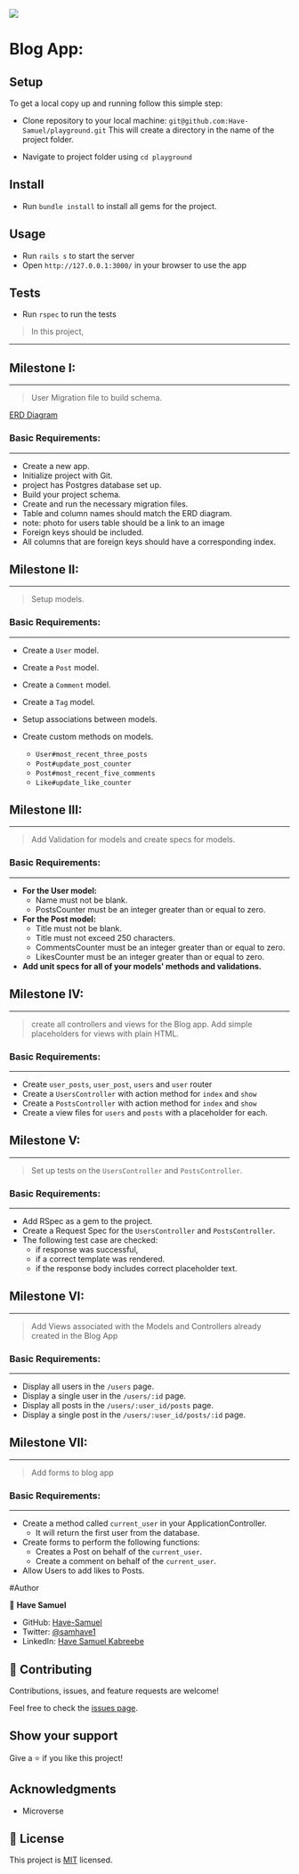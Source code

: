 ![](https://img.shields.io/badge/Microverse-blueviolet)

# Blog App:

## Setup

To get a local copy up and running follow this simple step:

- Clone repository to your local machine: 
`git@github.com:Have-Samuel/playground.git`
This will create a directory in the name of the project folder.

- Navigate to project folder using `cd playground`

## Install

- Run `bundle install` to install all gems for the project.

## Usage

- Run `rails s` to start the server
- Open `http://127.0.0.1:3000/` in your browser to use the app

## Tests
- Run `rspec` to run the tests

> In this project,
***
## Milestone I:
***
> User Migration file to build schema.

[ERD Diagram](https://github.com/microverseinc/curriculum-rails/blob/main/blog-app/images/blog_app_erd.png)

### Basic Requirements:
***
* Create a new app.
* Initialize project with Git.
* project has Postgres database set up.
* Build your project schema.
* Create and run the necessary migration files.
* Table and column names should match the ERD diagram.
* note: photo for users table should be a link to an image
* Foreign keys should be included.
* All columns that are foreign keys should have a corresponding index.

## Milestone II:
***
> Setup models.

### Basic Requirements:
***
* Create a `User` model.
* Create a `Post` model.
* Create a `Comment` model.
* Create a `Tag` model.
* Setup associations between models.
* Create custom methods on models.

  * `User#most_recent_three_posts`
  * `Post#update_post_counter`
  * `Post#most_recent_five_comments`
  * `Like#update_like_counter`

## Milestone III:
***
> Add Validation for models and create specs for models.

### Basic Requirements:
***
* __For the User model:__
  * Name must not be blank.
  * PostsCounter must be an integer greater than or equal to zero.
* __For the Post model:__
  * Title must not be blank.
  * Title must not exceed 250 characters.
  * CommentsCounter must be an integer greater than or equal to zero.
  * LikesCounter must be an integer greater than or equal to zero.
* __Add unit specs for all of your models' methods and validations.__

## Milestone IV:
***
> create all controllers and views for the Blog app. Add simple placeholders for views with plain HTML.

### Basic Requirements:
***
* Create `user_posts`, `user_post`, `users` and `user` router
* Create a `UsersController` with action method for `index` and `show`
* Create a `PostsController` with action method for `index` and `show`
* Create a view files for `users` and `posts` with a placeholder for each.

## Milestone V:
***
> Set up tests on the `UsersController` and `PostsController`.
### Basic Requirements:
***
* Add RSpec as a gem to the project.
* Create a Request Spec for the `UsersController` and `PostsController`.
* The following test case are checked:
  * if response was successful, 
  * if a correct template was rendered.
  * if the response body includes correct placeholder text.

## Milestone VI:
***
> Add Views associated with the Models and Controllers already created in the Blog App
### Basic Requirements:
***
* Display all users in the `/users` page.
* Display a single user in the `/users/:id` page.
* Display all posts in the `/users/:user_id/posts` page.
* Display a single post in the `/users/:user_id/posts/:id` page.

## Milestone VII:
***
> Add forms to blog app
### Basic Requirements:
***
* Create a method called `current_user` in your ApplicationController.
  * It will return the first user from the database.
* Create forms to perform the following functions:
  * Creates a Post on behalf of the `current_user`.
  * Create a comment on behalf of the `current_user`.
* Allow Users to add likes to Posts.

#Author

👤 **Have Samuel**

- GitHub: [Have-Samuel](https://github.com/Have-Samuel)
- Twitter: [@samhave1](https://twitter.com/@samhave1)
- LinkedIn: [Have Samuel Kabreebe](https://linkedin.com/in/Have-Samuel-Kabreebe)

## 🤝 Contributing

Contributions, issues, and feature requests are welcome!

Feel free to check the [issues page](https://github.com/Have-Samuel/playground/issues).

## Show your support

Give a ⭐️ if you like this project!

## Acknowledgments

- Microverse

## 📝 License

This project is [MIT](./MIT.md) licensed.